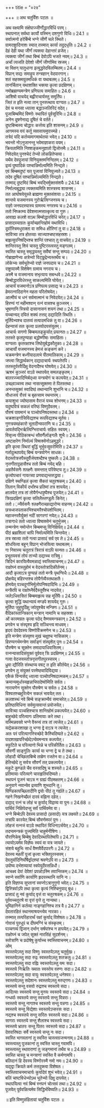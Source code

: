 +++
title = "०२४"

+++
॥ अथ चतुर्विंशः पटलः ॥  
  
अथ वक्ष्यामि संक्षेपाज्जीर्णोद्धारविधिं परम्।  
स्थापनात् सर्वथा कार्यो यस्मिन् दशगुणो विधिः॥ 24.1 ॥  
सर्वात्मनो हरेर्बिम्बे भग्ने जीर्णे चले स्थिते।  
ग्रामराष्ट्रादिनाशः स्यात् तस्मात् कार्या तदुद्‌धृतिः॥ 24.2 ॥  
देहं देही यथा जीर्णं त्यक्त्वा देहान्तरं व्रजेत्।  
त्यक्त्वा जीर्णं तथा बिम्बं देवोऽपि भजते नवम्॥ 24.3 ॥  
अर्चां त्यजति देवेशो जीर्णं जीर्णामिव स्रजम्।  
मा विक्षन् यातुधाना इत्युद्धरेदविलम्बितम्॥ 24.4 ॥  
विप्रान् सद्यः समाहूय तन्त्रज्ञान् वेदपारगान्।  
शतं सहस्रमयुतमधिकं वा यथाबलम्॥ 24.5 ॥  
तानर्चितान् यथाशक्ति भक्त्या कृत्वा प्रदक्षिणम्।  
नमोब्रह्मण्यमन्त्रेण प्रणिपत्य समाहितः॥ 24.6 ॥  
आशिषो वाचयेद् बह्वीराचार्यस्तु समूर्तिपः।  
जितं त इति नत्वा तान् पुनरुत्थाय वाग्यतः॥ 24.7 ॥  
देवं च मनसा ध्यात्वा बद्धाञ्जलिरिदं वदेत्।  
पूजाबिम्बमिदं विष्णोः स्थापितं पूर्वसूरिभिः॥ 24.8 ॥  
अनेन दूषणेनाद्य दूषितं चे वर्तते।  
दुष्टबिम्बस्य चोद्धारः कर्त्तव्य इति शासनम्॥ 24.9 ॥  
आगमस्य वयं कर्तु व्यवसायमुपास्महे।  
तत्रेदं यदि कर्तव्यमागमार्थतया भवेत्॥ 24.10 ॥  
भवन्तो नोऽनुजानन्तु भवेमाज्ञाकरा वयम्।  
क्रियतामिति निश्शङ्कमनुज्ञातो द्विजोत्तमैः॥ 24.11 ॥  
निवेदयेत् पुनश्चेदं तेभ्यो लोकहितेप्सया।  
यथैव देवपूजायां विनियुक्तमनिन्दितम्॥ 24.12 ॥  
द्रव्यं पुष्पादिकं पश्चान्निर्माल्यमिति निन्द्यते।  
एवं बिम्बमदुष्टं यत् पूजायां विनियुज्यते॥ 24.13 ॥  
तदेव दूषितं पश्चान्निर्माल्यमिति निन्द्यते।  
तस्माद् दुष्टमिदं बिम्बं भवद्भिर्मुक्तसंशयैः॥ 24.14 ॥  
निर्माल्यबुद्ध्या त्यक्तव्यमिति शास्त्रस्य शासनम्।  
तत आघोषयेयुस्ते ब्राह्मणा मुक्तसंशयाः॥ 24.15 ॥  
शान्तये यजमानस्य गुरोर्ऋत्विग्जनस्य च।  
राज्ञो जनपदस्यास्य ग्रामस्य नगरस्य च॥ 24.16 ॥  
ततो निष्क्राम्य देवेशमात्मसात्कृत्य वा गुरुः।  
आवाह्य कलशे वाऽथ बिम्बोद्धारविधिं चरेत्॥ 24.17 ॥  
प्रासादस्याग्रतः कुर्याच्छान्तिहोमं यथाविधि।  
दूर्वास्त्रिमधुराक्ता वा समिधः क्षीरिणां तु वा॥ 24.18 ॥  
सावित्र्या तत्र होतव्याः साज्याश्चष्टसहस्रशः।  
बाहृत्युपनिषद्भिश्च शान्तिं पश्चात् तु वाचयेत्॥ 24.19 ॥  
शान्तिरस्तु शिवं चास्तु पुष्टिरस्त्वस्तु मङ्गलम्।  
स्वस्ति चास्तु समृद्ध्यस्तु सर्वेषां सन्तु सम्पदः॥ 24.20 ॥  
गोब्राह्मणेभ्यः क्षत्रेभ्यो विट्छूद्रेभ्यस्तथैव च।  
लोकेभ्यः सर्वभूतेभ्यो राज्ञे जनपदाय च॥ 24.21 ॥  
राष्ट्रायास्मै विशेषेण ग्रामाय नगराय च।  
अस्मै च यजमानाय सभृत्याय सबन्धवे॥ 24.22 ॥  
बिम्बोद्धारविधेरस्तु साकल्यमिति घोयेत्।  
आचार्यं यजमानोऽत्र प्रणिपत्य प्रसाद्य च॥ 24.23 ॥  
हेमरत्नादिदानेन महता परितोषयेत्।  
आत्मीयं च धनं सर्वमात्मानं च निवेदयेत्॥ 24.24 ॥  
हिरण्यं गां महीमश्वान् रत्नं वासश्च कुञ्जरम्।  
भूषाणानि स्त्रियो दासानासनं शयनं तथा॥ 24.25 ॥  
यच्चान्यद् दयितं शक्यं तत्तद् दद्यादिति स्थितिः।  
मूर्तिपेभ्यश्च दातव्यं तत्पादमधिकं तु वा॥ 24.26 ॥  
देहन्यासं ततः कृत्वा प्रलयोदयसंयुतम्।  
आचार्यः सगणो बिम्बमलङ्कुर्यात् प्रयत्नतः॥ 24.27 ॥  
ततस्ते कृतपुण्याहा बद्धोष्णीषाः समाहिताः।  
वाग्यताः कृतरक्षाश्च तिष्ठेयुर्बद्धकौतुकाः॥ 24.28 ॥  
आचार्यो यजमानस्य हेमजं कङ्कणं करे।  
चक्रमन्त्रेण बध्नीयादलाभे पीतमालिकाम्॥ 24.29 ॥  
जप्त्वा सिद्धार्थकान् दद्यादाचार्यः स्थपतेरपि।  
ततस्तूर्यरवैर्दिक्षु वेदनादैश्च घोषयेत्॥ 24.30 ॥  
ऋषभं कुञ्जरं वाऽग्रे स्थापयेत् समलङ्कृतम्।  
बालरज्ज्वादिभिर्बद्‌ध्वा यन्त्रयोगं च कल्पयेत्॥ 24.31 ॥  
उच्छ्वञ्चस्व तथा नासत्सूक्तमा ते पितस्तथा।  
अनन्तसूक्तं स्वादिष्ठं तथान्यानि शुभानि च॥ 24.32 ॥  
यौधाजयं रौरवं च बृहत्साम रथन्तरम्।  
कयाशुभा ज्योष्ठसाम वैराजं यच्च शोभनम्॥ 24.33 ॥  
यदुष्पवित्रं सकलं वरिष्ठं विष्णुदैवतम्।  
पौरुषं पावमानं च पञ्चोपनिषदस्तथा॥ 24.34 ॥  
चक्रशार्ङ्गासिविद्याश्च रूपविद्याश्च मूर्तयः।  
गुणत्रयमहंकारो भूतादीन्यपराणि च॥ 24.35 ॥  
आवर्तयद्भिर्ऋत्विग्भिराचार्यः सहितः स्वयम्।  
विसृज्य पीठिकाबन्धं सौवर्णैर्लाङ्गलैः शुभैः॥ 24.36 ॥  
अष्टाक्षरेण निर्माल्यं विष्वक्सेनोऽहमुद्धरे।  
इति कृत्वा स्थिरां बुद्धिं भूर्भुवःसुवरोमिति॥ 24.37 ॥  
गर्तादुत्थापयेद् बिम्बं यन्त्रयोगेन साधकः।  
वेदस्तोत्रजपैस्तूर्यैर्जयशब्दैश्च पुष्कलैः॥ 24.38 ॥  
नृत्तगीताट्टहासैश्च ततो बिम्बं नयेद् बहिः।  
अहतैर्वसनैः श्लक्ष्णैः समन्तात् परिवेष्ट्य तु॥ 24.39 ॥  
कृत्वोपचारं गायत्त्र्या प्रणवाद्यन्तरुद्धया।  
दक्षिणे स्थण्डिलं कृत्वा सैकतं चतुरश्रकम्॥ 24.40 ॥  
तिलान् विकीर्य दर्भांश्च प्रतिमां तत्र शाययेत्।  
क्षालयेत् तत्र तां तोयैर्गन्धपुष्पैश्च पूजयेत्॥ 24.41 ॥  
त्रिरप्रदक्षिणं कृत्वा सतिलैस्तण्डुलैः किरेत्।  
ततो।़न्यैर्वसनैः श्लक्ष्णैराच्छाद्यारोप्य वाहनम्॥ 24.42 ॥  
छत्रध्वजपताकाभिश्चामरैश्चोपशोभितम्।  
महाजनरवैर्युक्तं नदीं सागरगां नयेत्॥ 24.43 ॥  
तत्रागाधे ततो ध्यात्वा विष्वक्सेनं चतुर्भुजम्।  
तन्मन्त्रेण नमोन्तेन बिम्बमप्सु विनिक्षिपेत्॥ 24.44 ॥  
पीठं ब्रह्मशिलां चापि निर्माल्यमिति चिन्तयेत्।  
तत्र स्रात्वा ततो गत्वा प्रासादं सर्व एव ते॥ 24.45 ॥  
शोधयित्वा बहून् विप्रान् भोजयित्वा यथाबलम्।  
गा निवास्य चतूरात्रं त्रिरात्रं वाऽपि यत्नतः॥ 24.46 ॥  
प्रभूतयवसं तोयं ताभ्यो दद्याच्च रात्रिषु।  
त्रिदिनं कारयित्वैवमन्नाद्यं स्वस्तिवाचनम्॥ 24.47 ॥  
राक्षोघ्नं वास्तुहोमं म वेदस्तोत्रादिकीर्तनम्।  
आदौ कृत्वाऽत्र पुण्याहं ततो मन्त्रैः पृथग्विधैः॥ 24.48 ॥  
प्रोक्षयेद् बहिरन्तश्च तोयैर्गव्यैस्तथाक्षतैः।  
होमयेत् पञ्चदुर्गाभिर्मूलोपनिषदादिभिः॥ 24.49 ॥  
मन्त्रैरपि च राक्षोघ्नैर्वदैस्तूर्यैश्च नादयेत्।  
जलेऽधिवासितं बिम्बमाहृत्य सह मूर्तिपैः॥ 24.50 ॥  
कृत्वा शुद्धिं यथान्यायं मण्डपे शाययेद् गुरुः।  
मूर्तिपा जुहुयुर्दिक्षु जपेयुश्चैव मन्त्रिणः॥ 24.51 ॥  
वैदिकांस्तान्त्रिकान् मन्त्रान् नामानि च सहस्रशः।  
ओं कारमग्रतः कृत्वा पठेद् वैष्णवमन्त्रकान्॥ 24.52 ॥  
प्रणवेन च संस्पृश्य हृदि सञ्चिन्त्य माधवम्।  
हृदयं देवदेवस्य विष्णोर्विक्रमणेन च॥ 24.53 ॥  
इति मन्त्रेण संस्पृश्य मुखं चक्षुश्च नासिकाम्।  
हिरण्यगर्भमन्त्रेण सर्वाङ्गं संस्पृशेत् पुनः॥ 24.54 ॥  
पौरुषेण च सूक्तेन तमादायाधिवासितम्।  
रत्नन्यासादिसंयुक्तं पूर्ववत् त्रिः प्रदक्षिणम्॥ 24.55 ॥  
गत्वा वेदजयस्तोत्रनृत्तगीतपुरस्सरम्।  
ध्रुवा द्यौरिति संस्थाप्य वषट् त इति कीर्तयेत्॥ 24.56 ॥  
प्रणवेन तु संयुक्तं परमेष्ठ्यादिविद्यया।  
एकैकं विन्यसेद् ध्यात्वा पञ्चोपनिषदात्मकम्॥ 24.57 ॥  
क्रमान्यमूर्धास्यहृन्नाभिपादेष्वोमिति सर्वतः।  
नारायणेन सूक्तेन पौरुषेण च सर्वतः॥ 24.58 ॥  
विश्वतश्चक्षुरित्येन सकलं भावयेत् ततः।  
कलशस्थं नवे बिम्बे सङ्क्राम्यैवं समाचरेत्॥ 24.59 ॥  
प्रतिष्ठाविधिना सर्वमुत्सवान्तं प्रयोजयेत्।  
सावित्र्या पञ्चक्षिश्चात्र शान्तिहोमं प्रकल्पयेत्॥ 24.60 ॥  
बाहुच्छेदे परित्यागः प्रतिमायाः करे तथा।  
यस्मिन्नवयवे भग्ने वैरूप्यं तत्र तां त्यजेत्॥ 24.61 ॥  
यद्येककरशाखा तु भग्ना द्वे वाऽत्र न त्यजेत्।  
अतः परं परित्यागस्त्रिच्छेदे कैश्चिदिष्यते॥ 24.62 ॥  
पादशाखापरिच्छेदेऽप्येवमन्यत्र कल्पयेत्।  
स्फुटिते च परित्यागो भिन्ने च परिकीर्तितः॥ 24.63 ॥  
सौवर्णी साङ्गुलिः कार्या या भग्ना द्वे च ते तथा।  
लोहादौ चेच्छिलाबिम्बे ताम्रेण रजतेन वा॥ 24.64 ॥  
हेतिच्छेदे तु सर्वत्र सौवर्णं तत् प्रकल्पयेत्।  
मकुटे कुण्डले चैव वस्त्रादिषु च शस्यते॥ 24.65 ॥  
प्रतिमायाः परित्यागे चाराहृतिवदिष्यते।  
स्थापनं पूजनं चाऽत्र न ग्राह्यं पीठमक्षतम्॥ 24.66 ॥  
अनुयागे नवान्येव द्रव्याणि शुभदानि तु।  
पिण्डिकापच्छिलादीनि द्वयोः पीठं तु गर्ह्यते॥ 24.67 ॥  
गहने निखनेच्छैलं दारवं वह्निना दहेत्।  
दद्याद् रत्नं च लोहं च कुर्याद् विद्राव्य वा पुनः॥ 24.68 ॥  
पार्थिवं निक्षिपेदप्सु सर्वं पार्थिवमेव वा।  
भग्ने बिम्बेऽपि देवस्य प्रासादो (प्रसादो) यत्र लक्ष्यते॥ 24.69 ॥  
तत्रापि कारयेत् बिम्बं सौवर्णमपरं पुनः।  
लोहजं रत्नजं वाऽग्रे स्थापितं विधिनाऽर्चयेत्॥ 24.70 ॥  
तदप्यमन्त्रकं पूज्यमिति चाहुर्मनीषिणः।  
पौराणिकेषु बिम्बेषु देवादिस्थापितेष्वपि॥ 24.71 ॥  
त्यायोऽयमेव विज्ञेयः स्वयं वा यत्र जायते।  
संशये बहुभिः सार्धं वैष्णवैर्वेदपारगैः॥ 24.72 ॥  
देवस्य महतीं पूजां कृत्वा भक्तिपुरस्सरम्।  
देवतूर्यादिनिर्घोषैर्द्वादश्यां श्रवणेऽपि वा॥ 24.73 ॥  
उपोष्य दर्भशय्यायां स्वपेयुर्देवसन्निधौ।  
आचक्ष्व देव! देवेश! प्रपन्नोऽस्मि तवान्तिकम्॥ 24.74 ॥  
स्वप्ने सर्वाणि कार्याणि हृदयस्थानि यानि नः।  
इति विज्ञाप्य सुप्तानां स्वप्नोऽत्रानुगुणो भवेत्॥ 24.75 ॥  
द्विस्त्रिर्वाऽपि तथा कृत्वा कृत्यं निश्चिनुयाद् बुधः।  
प्रासादं तु नवं कुर्याद् वृत्तं वा चतुरश्रकम्॥ 24.76 ॥  
पूर्ववच्चतुरश्रे वा वृत्तं वृत्ते तु नान्यथा।  
भूमिहानिर्न कर्तव्या नाङ्गहानिश्च तत्र वै॥ 24.77 ॥  
देवतारहितं स्थानमाश्रयन्त्येव नारकाः।  
तस्मात् तत्परिहारार्थं रक्षां कुर्याद् विशेषतः॥ 24.78 ॥  
गोवासं पुरधूपं च दीपमग्निं च संस्कृतम्।  
पञ्चगव्यं द्विजान् दर्भान् सर्षपांश्च न हापयेत्॥ 24.79 ॥  
राक्षोघ्नं च जपेत् सूक्तं नारसिंहं सुदर्शनम्।  
स्तोत्राणि च प्रदोषेषु कुर्याच्च स्वस्तिवाचनम्॥ 24.80 ॥  
ओम्  
स्वस्तयेऽस्तु सदा विष्णुः स्वस्तयेऽस्तु चतुर्मुखः।  
स्वस्तयेऽस्तु सदा रुद्रः स्वस्तयेऽस्तु शतक्रतुः॥ 24.81 ॥  
स्वस्तयेऽस्तु सदा वह्निः स्वस्तयेऽस्तु यमः सदा।  
स्वस्तये निर्ऋतिः ख्यातः स्वस्तेय वरुणः सदा॥ 24.82 ॥  
स्वस्तयेऽस्तु सदा वायुः स्वस्तयेऽस्तु धनेश्वरः।  
स्वस्तयेऽस्तु सदेशानः स्वस्तयेऽस्तु मरुद्गणः॥ 24.83 ॥  
स्वस्तये सन्तु वसवो रुद्राश्च स्वस्तये सदा।  
आदित्याः स्वस्तये सन्तु मुनयः स्वस्तये सदा॥ 24.84 ॥  
गन्धर्वाः स्वस्तये सन्तु स्वस्तये सन्तु विन्नराः।  
स्वस्तये सन्तु नागाश्च स्वस्तये सन्तु पन्नगाः॥ 24.85 ॥  
स्वस्तये सन्तु विद्येशाः स्वस्तयेऽप्सरसः सदा।  
नद्यश्च स्वस्तये सन्तु सरितः स्वस्तये सदा॥ 24.86 ॥  
सागराः स्वस्तये सन्तु शैलाश्च स्वस्तये सदा।  
स्वस्तये भ्रातरः सन्तु पितरः स्वस्तये सदा॥ 24.87 ॥  
देवपारिषदाः सर्वे स्वस्तये सन्तु नः सदा।  
स्वस्ति भागवतानां तु स्वस्ति चास्त्वग्रजन्मनाम्॥ 24.88 ॥  
स्वस्त्यस्तु पूजकानां तु स्वस्ति चास्तु गवामपि।  
स्वस्त्यस्तु स्थावराणां तु जङ्गमानां तथैव च॥ 24.89 ॥  
स्वस्ति चास्तु च मन्त्राणां स्वस्ति वै कर्मणामपि।  
बलिदानं हि देवस्य विष्णोरस्मै नमो नमः॥ 24.90 ॥  
यद्यद्वा क्रियते कर्म तत्तदुक्त्वा विशेषतः।  
स्वस्तिवाचनमाचार्यः कुर्यादेवं शुभं भवेत्॥ 24.91 ॥  
बलिं चाष्टविधेभ्योऽथ भूतेभ्यो दिक्षु दापयेत्।  
स्थापयित्वा नवं बिम्बं स्नपनं चोत्सवं तथा॥ 24.92 ॥  
पूजयेत् पूर्ववन्नित्यमेव सिद्धिर्भविष्यति॥ 24.93 ॥  
  
॥ इति विष्णुसंहितायां चतुर्विशः पटलः ॥